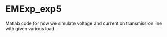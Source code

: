 # EMExp_exp5
Matlab code for how we simulate voltage and current on transmission line with given various load
